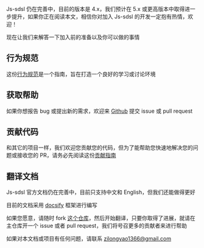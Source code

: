 Js-sdsl 仍在完善中，目前的版本是 4.x，我们预计在 5.x 或更高版本中取得进一步提升，如果你正在阅读本文，相信你对加入 Js-sdsl 的开发一定抱有热情，欢迎！

现在让我们来解答一下加入前的准备以及你可以做的事情

## 行为规范

这份[行为规范](https://github.com/js-sdsl/js-sdsl/blob/main/CODE_OF_CONDUCT.md)是一个指南，旨在打造一个良好的学习或讨论环境

## 获取帮助

如果你想报告 bug 或提出新的需求，欢迎来 [Github](https://github.com/js-sdsl/js-sdsl) 提交 issue 或 pull request

## 贡献代码

和其它的项目一样，我们欢迎您贡献您的代码，但为了能帮助您快速地解决您的问题或接收您的 PR，请务必先阅读这份[贡献指南](https://github.com/js-sdsl/js-sdsl/blob/main/.github/CONTRIBUTING.md)

## 翻译文档

Js-sdsl 官方文档仍在完善中，目前只支持中文和 English，但我们还能做得更好

目前的文档采用 [docsify](https://docsify.js.org/) 框架进行编写

如果您愿意，请随时 fork [这个仓库](https://github.com/js-sdsl/js-sdsl.github.io)，然后开始翻译，只要你取得了进展，就请在主仓库开一个 issue 或者 pull request，我们将号召更多的贡献者来进行帮助

如果对本文档或项目有任何问题，请联系 <a href='mailto:zilongyao1366@gmail.com'>zilongyao1366@gmail.com</a>

